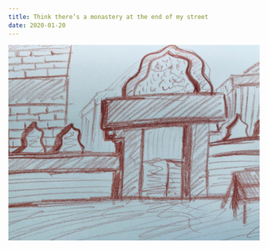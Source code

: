 ```yaml
---
title: Think there’s a monastery at the end of my street
date: 2020-01-20
---
```


!['Think there’s a monastery at the end of my street'](image/59Thinkthere-samonasteryattheendofmystreet0.jpg)

